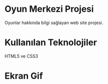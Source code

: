 # Oyun Merkezi Projesi

Oyunlar hakkında bilgi sağlayan web site projesi.

# Kullanılan Teknolojiler

HTML5 ve CSS3

# Ekran Gif











